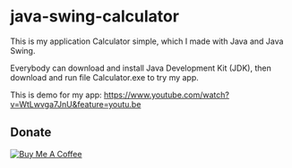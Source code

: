# java-swing-calculator

This is my application Calculator simple, which I made with Java and Java Swing.

Everybody can download and install Java Development Kit (JDK), then download and run file Calculator.exe to try my app.

This is demo for my app: https://www.youtube.com/watch?v=WtLwvga7JnU&feature=youtu.be

## Donate

<a href="https://www.buymeacoffee.com/harisk" target="_blank"><img src="https://www.buymeacoffee.com/assets/img/custom_images/orange_img.png" alt="Buy Me A Coffee" style="height: auto !important;width: auto !important;" ></a>
